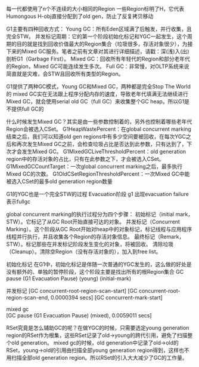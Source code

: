 每一代都使用了n个不连续的大小相同的Region
一些Region标明了H，它代表Humongous
H-obj直接分配到了old gen，防止了反复拷贝移动

G1主要有四种回收方式：
Young GC：所有Eden区域满了后触发，并行收集，且完全STW。
并发标记周期：它的第一个阶段初始化标记和YGC一起发生，这个周期的目的就是找到回收价值最大的Region集合（垃圾很多，存活对象很少），为接下来的Mixed GC服务。笔者之前有文章对其进行详细描述，请戳：深(浅)入(出)剖析G1（Garbage First）。
Mixed GC：回收所有年轻代的Region和部分老年代的Region，Mixed GC可能连续发生多次。
Full GC：非常慢，对OLTP系统来说简直就是灾难，会STW且回收所有类型的Region。

G1提供了两种GC模式，Young GC和Mixed GC，两种都是完全Stop The World的
mixed GC实在无法跟上程序分配内存的速度，导致老年代填满无法继续进行Mixed GC，就会使用serial old GC（full GC）来收集整个GC heap。所以G1是不提供full GC的

什么时候发生Mixed GC？其实是由一些参数控制着的，另外也控制着哪些老年代Region会被选入CSet。
G1HeapWastePercent：在global concurrent marking结束之后，我们可以知道old gen regions中有多少空间要被回收，在每次YGC之后和再次发生Mixed GC之前，会检查垃圾占比是否达到此参数，只有达到了，下次才会发生Mixed GC。
G1MixedGCLiveThresholdPercent：old generation region中的存活对象的占比，只有在此参数之下，才会被选入CSet。
G1MixedGCCountTarget：一次global concurrent marking之后，最多执行Mixed GC的次数。
G1OldCSetRegionThresholdPercent：一次Mixed GC中能被选入CSet的最多old generation region数量

G1的YGC也是一个完全STW的过程 Evacuation阶段
g1  出现evacuation failure 表示fullgc

global concurrent marking的执行过程分为四个步骤：
初始标记（initial mark，STW）。它标记了从GC Root开始直接可达的对象。
并发标记（Concurrent Marking）。这个阶段从GC Root开始对heap中的对象标记，标记线程与应用程序线程并行执行，并且收集各个Region的存活对象信息。
最终标记（Remark，STW）。标记那些在并发标记阶段发生变化的对象，将被回收。
清除垃圾（Cleanup）。清除空Region（没有存活对象的），加入到free list。

初始化标记
在G1中，初始化标记是伴随一次普通的YGC发生的，这么做的好处是没有额外的、单独的暂停阶段，这个阶段主要是找出所有的根Region集合
GC pause (G1 Evacuation Pause) (young) (initial-mark) 

并发标记
[GC concurrent-root-region-scan-start]
[GC concurrent-root-region-scan-end, 0.0000394 secs]
[GC concurrent-mark-start]

mixed gc  
[GC pause (G1 Evacuation Pause) (mixed), 0.0059011 secs]

RSet究竟是怎么辅助GC的呢？在做YGC的时候，只需要选定young generation region的RSet作为根集，这些RSet记录了old->young的跨代引用，避免了扫描整个old generation。 
mixed gc的时候，old generation中记录了old->old的RSet，young->old的引用由扫描全部young generation region得到，这样也不用扫描全部old generation region。所以RSet的引入大大减少了GC的工作量。